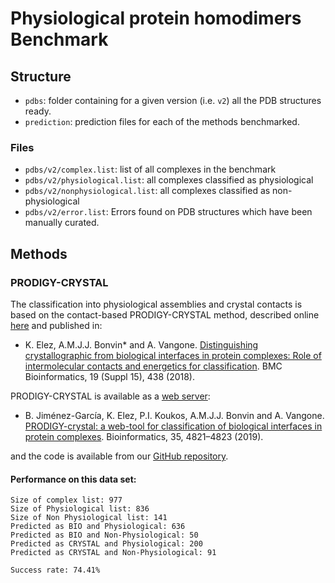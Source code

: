 # Physiological protein homodimers Benchmark

## Structure

* `pdbs`: folder containing for a given version (i.e. `v2`) all the PDB structures ready.
* `prediction`: prediction files for each of the methods benchmarked.

### Files

* `pdbs/v2/complex.list`: list of all complexes in the benchmark
* `pdbs/v2/physiological.list`: all complexes classified as physiological
* `pdbs/v2/nonphysiological.list`: all complexes classified as non-physiological
* `pdbs/v2/error.list`: Errors found on PDB structures which have been manually curated.

## Methods

### PRODIGY-CRYSTAL


The classification into physiological assemblies and crystal contacts is based on the contact-based PRODIGY-CRYSTAL method, described online [here](https://bianca.science.uu.nl/prodigy/method#heading_c_three) and published in:

* K. Elez, A.M.J.J. Bonvin* and A. Vangone. 
[Distinguishing crystallographic from biological interfaces in protein complexes: Role of intermolecular contacts and energetics for classification](https://doi.org/10.1186/s12859-018-2414-9). BMC Bioinformatics, 19 (Suppl 15), 438 (2018).

PRODIGY-CRYSTAL is available as a [web server](https://bianca.science.uu.nl/prodigy/):

* B. Jiménez-García, K. Elez, P.I. Koukos, A.M.J.J. Bonvin and A. Vangone. 
[PRODIGY-crystal: a web-tool for classification of biological interfaces in protein complexes](https://doi.org/10.1093/bioinformatics/btz437). Bioinformatics, 35, 4821–4823 (2019).

and the code is available from our [GitHub repository](https://github.com/haddocking/prodigy-cryst).


#### Performance on this data set:

```
Size of complex list: 977
Size of Physiological list: 836
Size of Non Physiological list: 141
Predicted as BIO and Physiological: 636
Predicted as BIO and Non-Physiological: 50
Predicted as CRYSTAL and Physiological: 200
Predicted as CRYSTAL and Non-Physiological: 91

Success rate: 74.41%
```
